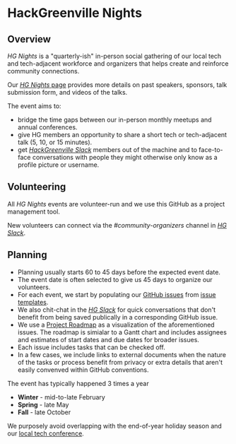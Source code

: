 # HackGreenville Nights

## Overview

_HG Nights_ is a "quarterly-ish" in-person social gathering of our local tech and tech-adjacent workforce and organizers that helps create and reinforce community connections.

Our [_HG Nights_ page](https://hackgreenville.com/hg-nights) provides more details on past speakers, sponsors, talk submission form, and videos of the talks.

The event aims to:
* bridge the time gaps between our in-person monthly meetups and annual conferences.
* give HG members an opportunity to share a short tech or tech-adjacent talk (5, 10, or 15 minutes).
* get [_HackGreenville Slack_](https://hackgreenville.com/join-slack) members out of the machine and to face-to-face conversations with people they might otherwise only know as a profile picture or username.

## Volunteering

All _HG Nights_ events are volunteer-run and we use this GitHub as a project management tool.

New volunteers can connect via the _#community-organizers_ channel in [_HG Slack_](https://hackgreenville.com/join-slack).

## Planning

* Planning usually starts 60 to 45 days before the expected event date.
* The event date is often selected to give us 45 days to organize our volunteers.
* For each event, we start by populating our [GitHub issues](https://github.com/hackgvl/nights/issues) from [issue templates](https://github.com/hackgvl/nights/tree/main/.github/ISSUE_TEMPLATE).
* We also chit-chat in the [_HG Slack_](https://hackgreenville.com/join-slack) for quick conversations that don't benefit from being saved publically in a corresponding GitHub issue.
* We use a [Project Roadmap](https://github.com/orgs/hackgvl/projects/6) as a visualization of the aforementioned issues. The roadmap is simialar to a Gantt chart and includes assignees and estimates of start dates and due dates for broader issues.
* Each issue includes tasks that can be checked off.
* In a few cases, we include links to external documents when the nature of the tasks or process benefit from privacy or extra details that aren't easily convenved within GitHub conventions. 

The event has typically happened 3 times a year
* **Winter** - mid-to-late February
* **Spring** - late May
* **Fall** - late October

We purposely avoid overlapping with the end-of-year holiday season and our [local tech conference](https://hackgreenville.com/orgs).
